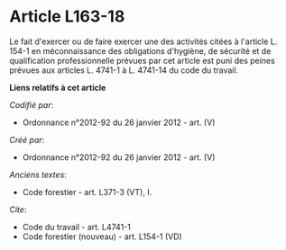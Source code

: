 # Article L163-18

Le fait d'exercer ou de faire exercer une des activités citées à l'article L. 154-1 en méconnaissance des obligations
d'hygiène, de sécurité et de qualification professionnelle prévues par cet article est puni des peines prévues aux articles
L. 4741-1 à L. 4741-14 du code du travail.

**Liens relatifs à cet article**

_Codifié par_:

  - Ordonnance n°2012-92 du 26 janvier 2012 - art. (V)

_Créé par_:

  - Ordonnance n°2012-92 du 26 janvier 2012 - art. (V)

_Anciens textes_:

  - Code forestier - art. L371-3 (VT), I.

_Cite_:

  - Code du travail - art. L4741-1
  - Code forestier (nouveau) - art. L154-1 (VD)
